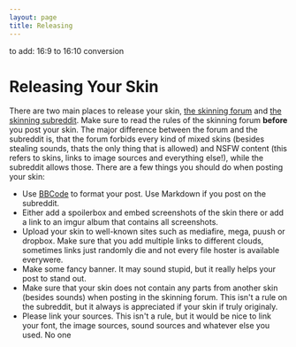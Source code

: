 ```yaml
---
layout: page
title: Releasing
---
```


to add: 16:9 to 16:10 conversion

# Releasing Your Skin
There are two main places to release your skin, [the skinning forum](https://osu.ppy.sh/forum/15) and [the skinning subreddit](https://www.reddit.com/r/OsuSkins/). Make sure to read the rules of the skinning forum **before** you post your skin. The major difference between the forum and the subreddit is, that the forum forbids every kind of mixed skins (besides stealing sounds, thats the only thing that is allowed) and NSFW content (this refers to skins, links to image sources and everything else!), while the subreddit allows those. 
There are a few things you should do when posting your skin:
- Use [BBCode](https://osu.ppy.sh/help/wiki/BBCode) to format your post. Use Markdown if you post on the subreddit.
- Either add a spoilerbox and embed screenshots of the skin there or add a link to an imgur album that contains all screenshots.
- Upload your skin to well-known sites such as mediafire, mega, puush or dropbox. Make sure that you add multiple links to different clouds, sometimes links just randomly die and not every file hoster is available everywere. 
- Make some fancy banner. It may sound stupid, but it really helps your post to stand out.
- Make sure that your skin does not contain any parts from another skin (besides sounds) when posting in the skinning forum. This isn't a rule on the subreddit, but it always is appreciated if your skin if truly originaly.
- Please link your sources. This isn't a rule, but it would be nice to link your font, the image sources, sound sources and whatever else you used. No one